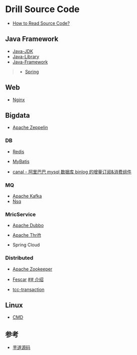 # Drill Source Code

* [How to Read Source Code?](How.md)

## Java Framework
* [Java-JDK](java-JDK/README.md)
* [Java-Library](java-lib/README.md)
* [Java-Framework](java-framework/README.md)
> * [Spring](java-framework/spring/README.md)

## Web
* [Nginx](web/nginx/README.md)

## Bigdata
* [Apache Zeppelin](bigdata/apache-zeppelin/README.md)

### DB
* [Redis](db/redis/README.md)

* [MyBatis](db/mybatis/README.md)
* [canal - 阿里巴巴 mysql 数据库 binlog 的增量订阅&消费组件](https://github.com/alibaba/canal)

### MQ
* [Apache Kafka](bigdata/apache-kafka/README.md)
* [Nsq](infra/nsp/nsq.md)

### MricService
* [Apache Dubbo](infra/apache-dubbo/README.md)
* [Apache Thrift](infra/apache-thrift/README.md)

* Spring Cloud

### Distributed 
* [Apache Zookeeper](infra/apache-zookeeper/README.md)

* [Fescar](https://github.com/alibaba/fescar) 
  [## 介绍](https://zhuanlan.zhihu.com/p/55958530?utm_source=wechat_session&utm_medium=social&utm_oi=28100209410048)

* [tcc-transaction](infra/tcc-transaction/README.md)

## Linux
* [CMD](linux/cmd/README.md)

## 参考
* [芋道源码](http://www.iocoder.cn/)


